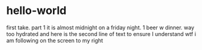 # hello-world
first take. part 1
it is almost midnight on a friday night. 1 beer w dinner. way too hydrated 
and here is the second line of text to ensure I understand wtf i am following on the screen to my right
